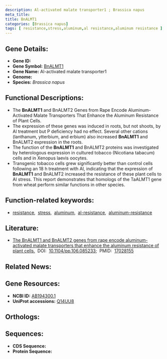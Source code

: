 ```yaml
---
description: Al-activated malate transporter1 ; Brassica napus
meta_title:
title: BnALMT1
categories: [Brassica napus]
tags: [ resistance,stress,aluminum,al resistance,aluminum resistance ]
---
```


## Gene Details:
- **Gene ID:** []()
- **Gene Symbol:** <u>BnALMT1</u>
- **Gene Name:** Al-activated malate transporter1
- **Genome:** []()
- **Species:** *Brassica napus*

## Functional Descriptions:
   - The **BnALMT1** and BnALMT2 Genes from Rape Encode Aluminum-Activated Malate Transporters That Enhance the Aluminum Resistance of Plant Cells.
   - The expression of these genes was induced in roots, but not shoots, by Al treatment but P deficiency had no effect. Several other cations (lanthanum, ytterbium, and erbium) also increased **BnALMT1** and BnALMT2 expression in the roots.
   - The function of the **BnALMT1** and BnALMT2 proteins was investigated by heterologous expression in cultured tobacco (Nicotiana tabacum) cells and in Xenopus laevis oocytes.
   - Transgenic tobacco cells grew significantly better than control cells following an 18 h treatment with Al, indicating that the expression of **BnALMT1** and BnALMT2 increased the resistance of these plant cells to Al stress. This report demonstrates that homologs of the TaALMT1 gene from wheat perform similar functions in other species.

## Function-related keywords:
   - [resistance](/tags/resistance/),&nbsp;&nbsp;[stress](/tags/stress/),&nbsp;&nbsp;[aluminum](/tags/aluminum/),&nbsp;&nbsp;[al-resistance](/tags/al-resistance/),&nbsp;&nbsp;[aluminum-resistance](/tags/aluminum-resistance/)

## Literature:
   - [The BnALMT1 and BnALMT2 genes from rape encode aluminum-activated malate transporters that enhance the aluminum resistance of plant cells.](https://doi.org/10.1104/pp.106.085233)&nbsp;&nbsp;DOI:&nbsp;&nbsp;[10.1104/pp.106.085233](https://doi.org/10.1104/pp.106.085233);&nbsp;&nbsp;PMID:&nbsp;&nbsp;[17028155](https://pubmed.ncbi.nlm.nih.gov/17028155/)

## Related News:

## Gene Resources:
- **NCBI ID:**  [AB194300.1](https://www.ncbi.nlm.nih.gov/gene/?term=AB194300.1)
- **UniProt accessions:**  [Q14UU8](https://www.uniprot.org/uniprotkb/Q14UU8/entry)

## Orthologs:

## Sequences:
- **CDS Sequence:**
- **Protein Sequence:**
